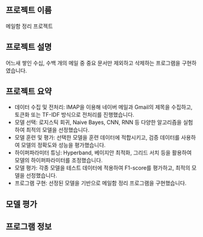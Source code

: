 ## 프로젝트 이름
메일함 정리 프로젝트

## 프로젝트 설명
어느새 쌓인 수십, 수백 개의 메일 중 중요 문서만 제외하고 삭제하는 프로그램을 구현하였습니다.

## 프로젝트 요약
- 데이터 수집 및 전처리: IMAP을 이용해 네이버 메일과 Gmail의 제목을 수집하고, 토큰화 또는 TF-IDF 방식으로 전처리를 진행했습니다.
- 모델 선택: 로지스틱 회귀, Naive Bayes, CNN, RNN 등 다양한 알고리즘을 실험하여 최적의 모델을 선정했습니다.
- 모델 훈련 및 평가: 선택한 모델을 훈련 데이터에 적합시키고, 검증 데이터를 사용하여 모델의 정확도와 성능을 평가했습니다.
- 하이퍼파라미터 튜닝: Hyperband, 베이지안 최적화, 그리드 서치 등을 활용하여 모델의 하이퍼파라미터를 조정했습니다.
- 모델 평가: 각종 모델을 테스트 데이터에 적용하여 F1-score를 평가하고, 최적의 모델을 선정했습니다.
- 프로그램 구현: 선정된 모델을 기반으로 메일함 정리 프로그램을 구현했습니다.

## 모델 평가


## 프로그램 정보
